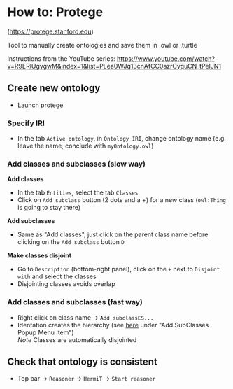 # How to: Protege
(https://protege.stanford.edu)

Tool to manually create ontologies and save them in .owl or .turtle

Instructions from the YouTube series: https://www.youtube.com/watch?v=R9ERlUgvgwM&index=1&list=PLea0WJq13cnAfCC0azrCyquCN_tPelJN1

## Create new ontology  
- Launch protege  

### Specify IRI
- In the tab `Active ontology`, in `Ontology IRI`, change ontology name (e.g. leave the name, conclude with `myOntology.owl`)  
### Add classes and subclasses (slow way)  

**Add classes**
- In the tab `Entities`, select the tab `Classes`  
- Click on `Add subclass` button (2 dots and a +) for a new class (`owl:Thing` is going to stay there)  

**Add subclasses** 
- Same as "Add classes", just click on the parent class name before clicking on the `Add subclass` button  `D`

**Make classes disjoint** 
- Go to `Description` (bottom-right panel), click on the `+` next to `Disjoint with` and select the classes   
- Disjointing classes avoids overlap  

### Add classes and subclasses  (fast way)  
- Right click on class name -> `Add subclassES...`  
- Identation creates the hierarchy (see [here](http://protegeproject.github.io/protege/views/class-hierarchy/) under "Add SubClasses Popup Menu Item")  
*Note* Classes are automatically disjointed  
 
## Check that ontology is consistent  
- Top bar -> `Reasoner` -> `HermiT` -> `Start reasoner`
